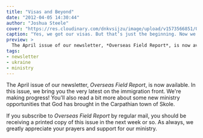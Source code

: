 ```yaml
---
title: "Visas and Beyond"
date: "2012-04-05 14:30:44"
author: "Joshua Steele"
cover: "https://res.cloudinary.com/dnkvsijzu/image/upload/v1573566851/OFReport/2012-04-05-visas-and-beyond/IMG_1854-12-6_idxsrr.jpg"
caption: "Yes, we got our visas. But that’s just the beginning. Now we have to register..."
preview: >
  The April issue of our newsletter, *Overseas Field Report*, is now available. In this issue, we bring you the very latest on the immigration front. We're making progress! You'll also read a bit more about some new ministry opportunities that God has brought in the Carpathian town of Skole.
tags:
- newsletter
- ukraine
- ministry
---
```


The April issue of our newsletter, *Overseas Field Report*, is now available. In this issue, we bring you the very latest on the immigration front. We're making progress! You'll also read a bit more about some new ministry opportunities that God has brought in the Carpathian town of Skole.

<article-callout content="OFR-Apr-2012.pdf" :download="true" />

If you subscribe to *Overseas Field Report* by regular mail, you should be receiving a printed copy of this issue in the next week or so. As always, we greatly appreciate your prayers and support for our ministry.
